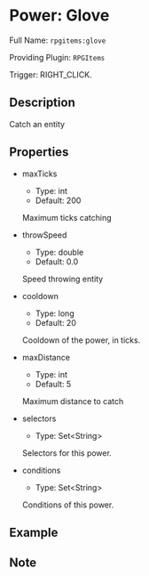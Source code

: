 # Power: Glove

<!-- This file is generated ingame by `/rpgitem gen-wiki`. -->
<!-- Please only edit between "beginCustomXXXX" and "endCustomXXXX".  -->
<!-- If you want to edit description of this power or property, -->
<!-- please edit corresponding section in "resources/lang/en_US.yml" -->

Full Name: `rpgitems:glove`

Providing Plugin: `RPGItems`

Trigger: RIGHT_CLICK.

<!-- beginCustomHeader -->
<!-- endCustomHeader -->

## Description

Catch an entity
<!-- beginCustomDescription -->
<!-- endCustomDescription -->

## Properties

* maxTicks

  * Type: int
  * Default: 200

  Maximum ticks catching

* throwSpeed

  * Type: double
  * Default: 0.0

  Speed throwing entity

* cooldown

  * Type: long
  * Default: 20

  Cooldown of the power, in ticks.

* maxDistance

  * Type: int
  * Default: 5

  Maximum distance to catch

* selectors

  * Type: Set&lt;String&gt;

  Selectors for this power.

* conditions

  * Type: Set&lt;String&gt;

  Conditions of this power.

<!-- beginCustomProperties -->
<!-- endCustomProperties -->

## Example

<!-- beginCustomExample -->
<!-- endCustomExample -->

## Note

<!-- beginCustomNote -->
<!-- endCustomNote -->